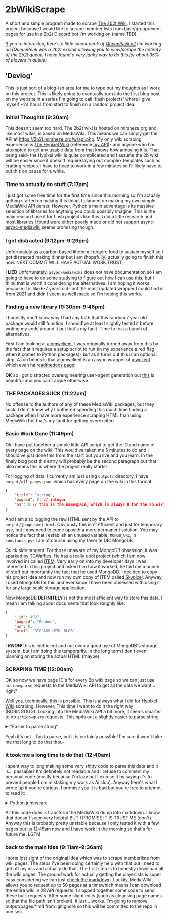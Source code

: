 # 2bWikiScrape
A short and simple program made to scrape [The 2b2t Wiki](https://2b2t.miraheze.org). I started this project because I would like to scrape member lists from base/group/event pages for use in a 2b2t Discord bot I'm working on (name TBD).

*If you're interested, here's a little sneak peak of [QueuePeek v2](https://enby.pics/u/DVp9z9.png) I'm working on (QueuePeek was a 2b2t exploit allowing you to view/scrape the entirety of the 2b2t queue, I have found a very janky way to do this for about 35% of players in queue)*

## 'Devlog'
This is just sort of a blog-ish area for me to type out my thoughts as I work on this project. This is likely going to eventually turn into the first blog post on my website in a series I'm going to call 'flash projects' where I give myself ~24 hours from start to finish on a random project idea.
### Initial Thoughts (9:30am)
This doesn't seem too hard. The 2b2t wiki is hosted on miraheze.org and, like most wikis, is based on MediaWiki. This means we can simply get the API at https://2b2t.miraheze.org/w/api.php. My only wiki scraping experience is [The Hypixel Wiki](https://wiki.hypixel.net) (reference [my API](https://api.ragingenby.dev/#tag/Scraping/operation/GET_wiki_user))- and anyone who has attempted to get any usable data from that knows how annoying it is. That being said- the Hypixel wiki is quite complicated and I assume the 2b wiki will be easier since it doesn't require laying out complex templates such as crafting recipes. I have to head to work in a few minutes so I'll likely have to put this on pause for a while.
### Time to actually do stuff (7:17pm)
I just got some free time for the first time since this morning so I'm actually getting started on making this thing. I planned on making my own simple MediaWiki API parser. However, Python's main advantage is its massive selection of libraries for anything you could possibly imagine. This is the main reason I use it for flash projects like this. I did a little research and most libraries I found were either poorly made or did not support async- [async-mediawiki](https://pypi.org/project/async-mediawiki/) seems promising though.
### I got distracted (9:12pm-9:29pm)
Unforunately as a carbon based lifeform I require food to sustain myself so I got distracted making dinner but I am (hopefully) actually going to finish this now. NEXT COMMIT WILL HAVE ACTUAL WORK TRUST

**I LIED** Unfortunately, `async-mediawiki` does not have documentation so I am going to have to do some studying to figure out how I can use this, but I think that is worth it considering the alternatives. I am hoping it works because it is like 6-7 years old- but the most updated wrapper I could find is from 2021 and didn't seem as well made so I'm hoping this works.
### Finding a new library (9:30pm-9:46pm)
I honestly don't know why I had any faith that this random 7 year old package would still function. I should've at least slightly tested it before writing my code around it but that's my fault. Time to test a bunch of alternatives.

First I am looking at [aiomwclient](https://github.com/Wadu436/aiomwclient). I was originally turned away from this by the fact that it requires a setup script to run (in my experience a red flag when it comes to Python packages)- but as it turns out this is an optional step. A fun bonus is that aiomwclient is an async wrapper of [mwclient](https://github.com/mwclient/mwclient) which even ha [readthedocs page](https://mwclient.readthedocs.io/en/latest/user/connecting.html)!

**OK** so I got distracted overengineering user-agent generation but [this](https://enby.pics/u/SX9dSj.png) is beautiful and you can't argue otherwise.
### THE PACKAGES SUCK (11:22pm)
No offense to the authors of any of these MediaWiki packages, but they suck. I don't know why I bothered spending this much time finding a package when I have more experience scraping HTML than using MediaWiki but that's my fault for getting overexcited
### Basic Work Done (11:49pm)
Ok I have put together a simple little API script to get the ID and name of every page on the wiki. This would've taken me 5 minutes to do and I should've just done this from the start but you live and you learn. In the finaly blog post this entry will probably be the second paragraph but that also means this is where the project really starts!

For logging of data, I currently am just using `output/` directory. I have `output/all_pages.json` which has every page on the wiki in this format:
```json
{
    "title": "string",
    "pageid": 0, // integer
    "ns": 0 // this is the namespace, which is always 0 for the 2b wiki
}
```
And I am also logging the raw HTML sent by the API to `output/{pagename}.html`. Obviously this isn't efficient and just for temporary use, but I now need to come up with a more permanent solution. You may notice the fact that I establish an unused variable, `MONGO_URI`, in `constants.py`- I am of course using my favorite DB: MongoDB.

Quick side tangent: For those unaware of my MongoDB obsession, it was sparked by [TGWaffles](https://github.com/TGWaffles). He has a really cool project (which I am now involved in) called [iTEM](https://tem.cx). Very early on into my developer days I was interested in this project and asked him how it worked, he told me a bunch of stuff but importantly the fact that he used MongoDB. I decided to copy his project idea and now run my own copy of iTEM called [Skypixel](https://ragingenby.dev/skypixel). Anyway, I used MongoDB for this and ever since I have been obsessed with using it for any large scale storage application.

Now MongoDB **DEFINITELY** is not the most efficient way to store this data. I mean I am talking about documents that look roughly like:
```json
{
    "_id": 4097,
    "pageid": "Popbob",
    "ns": 0,
    "html": "BIG ASS HTML BLOB"
}
```
I __***KNOW***__ this is inefficient and not even a good use of MongoDB's storage system, but I am doing this temporarily. In the long term I don't even planning on storing the actual HTML (maybe).
### SCRAPING TIME (12:00am)
OK so now we have page ID's for every 2b wiki page so we can just use `action=parse` requests to the MediaWiki API to get all the data we want... right?

Well yes, technically, this is possible. This is always what I did for [Hypixel Wiki](https://hypixel.wiki) scraping. However, This time I want to do it the right way (BORINGGGG). Looking into the MediaWiki API a bit more, it seems smarter to do `action=query` requests. This spits out a slightly easier to parse string
<details>
<summary>"Easier to parse string"</summary>

```text
{{DISPLAYTITLE:popbob}}
{{Pp-pc}}
{{PlayerTemplate
|title=popbob
|quote="[She] hates you people" -jared2013, October 2018
|image=Popbob-skin.png
|caption=
|date_joined=early 2011
|status=Inactive - 2020
|playertype=Griefer, Exploiter
|bases=[[Ramiel's Watch]], [[Squid Base]], [[Plugin Town]], [[Imperator's Base]], [[700Base]], [[popbob's End base]], [[1095 365 Base]],  [[Kaamtown]], [[Imperator's Base 2]]
|griefs=[[Old Town]], [[Ravendel]], [[Space Valkyria]], 
|alts=OreMongerIsANig, OreMongerIsANigr, ImOnTenacity, sendGAYStoISIS, JIDF, RIDF (formerly RadicalHiccup), popbobYT,  _popbob, xXBR0NY_PR1D3Xx, Uiopopbob
|c_affls=[[Nerds Inc]]
|p_affls=[[4channers]], [[Facepunch Republic]], [[Guardsmen]], and [[0Neb Appreciation Group]]
}}'''popbob''' is a well-known player and prolific griefer who joined in early 2011 from 4chan. She<ref group="Notes">popbob has chosen to be referred to with female pronouns.</ref> is widely known, even beyond 2b2t, and has become a well-known cultural icon for minecraft players in general. 

==History==
===Beginnings===
popbob joined [[2b2t]] in early 2011 as a result of browsing 4chan, although she became associated with the [[Facepunchers]]. She participated in a limited number of bases, generally with [[Facepunchers]], (such as [[Ramiel's Watch]], [[Squid Base]], [[1095 365 Base]], and [[Kaamtown]]), but increasingly tended towards griefing. She become an especially prolific griefer over time after creating an early version of the newchunks module and also being an early adopter of [[Hacked Clients]] as a whole. As part of this, she later created [[nhack]] with [[iTristan]].

popbob successfully backdoored 2b2t twice in 2011, leading to the creation of a variety of [[Illegal items]], as well as the foundation of [[Plugin Town]]. Both backdoors were achieved through popbob's creation of software for [[Hausemaster]] to run the server. The majority of Illegal items available on the server were first introduced as a result of popbob's backdoors.

===Griefing===
[[File:Kek popbob.png|left|thumb|A screenshot of her solo base]]
popbob generally griefed bases alone, although she sometimes did so with other players that gradually formed [[Nerds Inc]]. She was able to determine other players' coordinates using methods including [[Coordinate exploit#Thunderhack|Thunderhack]], which worked as a result of an oversight in Minecraft's code that allowed the coordinates of thunder to be tracked down through packets, as the sound of thunder was global and would only strike where players were located. This information was used to triangulate other players' locations. Thunderhack was used to find locations such as [[Imperator's Base]].

Through use of (what was revealed to be backdoored) nhack among other 2b2t players, popbob discovered a rebuild of Kaamtown being conducted by [[xcc2]], [[taylo112]], [[iTristan]], [[Omaliymix]], and [[Kaameron]]. She used nhack to take screenshots of Omaliymix and Kaameron's desktops and send them to them, which resulted in both of them permanently quitting the server.

===Intermittent Involvement===
She played the server increasingly less as time moved on, although she contributed to the now-iconic grief of [[The Lands]] by re-connecting [[Brannilion|Branillion's]] bedchain, following a [[C4RTM4N#BedTP|scheme to grief the base]] by [[C4RTM4N]] and [[taylo112]]. This was later mentioned in a now-iconic YouTube video by FitMC that dramatized the event. 

Following [[TheCampingRusher|TheCampingRusher's]] video, she played 2b2t increasingly intermittently, although she came back temporarily in 2020 to join the [[Guardsmen]] and [[0Neb Appreciation Group|spread misinformation about Nocom]].

==Notes==
<references group="Notes"/>

[[Category:Players]]
[[Category:Griefers]]
[[Category:Backdoorers]]
[[Category:Facepunch]]
[[Category:4chan]]
[[Category:2011]]
[[Category:Protected Pages]]
```

</details>

Yeah it's not... fun to parse, but it is certainly possible! I'm sure it won't take me that long to do that thou-
### it took me a long time to do that (12:40am)
I spent way to long making some very shitty code to parse this data and it is... passable? It's definitely not readable and I refuse to comment my personal code (mostly because I'm lazy but I excuse it by saying it's to prevent people from mistaking my work as Ai slop). Anyway here's what I wrote up if you're curious, I promise you it is bad but you're free to attempt to read it:
<details>
<summary>Python jumpscare</summary>

```python
def mediawiki_to_markdown(wikitext: str) -> str:
    text = wikitext.replace("\r\n", "\n").replace("\r", "\n")

    title = None
    m = re.search(r"\{\{\s*DISPLAYTITLE\s*:\s*([^}]+)\}\}", text, flags=re.I)
    if m:
        title = m.group(1).strip()
    else:
        m = re.search(
            r"\{\{\s*PlayerTemplate\b.*?\|\s*title\s*=\s*([^\n|}]+)",
            text,
            flags=re.I | re.S,
        )
        if m:
            title = m.group(1).strip()

    text = re.sub(
        r"\{\{\s*DISPLAYTITLE\s*:[^}]+\}\}", "", text, flags=re.I
    )
    text = re.sub(r"\{\{\s*Pp-pc[^}]*\}\}", "", text, flags=re.I)
    text = re.sub(
        r"\{\{\s*PlayerTemplate\b.*?\}\}", "", text, flags=re.I | re.S
    )

    text = re.sub(r"<ref[^/>]*/>", "", text, flags=re.I)
    text = re.sub(
        r"<ref[^>]*>.*?</ref>", "", text, flags=re.I | re.S
    )
    text = re.sub(r"<references[^>]*/>", "", text, flags=re.I)

    text = re.sub(
        r"\[\[(?:File|Image):.*?\]\]", "", text, flags=re.I | re.S
    )
    text = re.sub(r"\[\[\s*Category:[^\]]+\]\]", "", text, flags=re.I)

    text = re.sub(r"'''''(.*?)'''''", r"***\1***", text, flags=re.S)
    text = re.sub(r"'''(.*?)'''", r"**\1**", text, flags=re.S)
    text = re.sub(r"''(.*?)''", r"*\1*", text, flags=re.S)

    def _heading(mh: re.Match) -> str:
        level = len(mh.group(1))
        content = mh.group(2).strip()
        return f"{'#' * level} {content}"

    text = re.sub(
        r"^(={1,6})\s*(.*?)\s*\1\s*$", _heading, text, flags=re.M
    )

    def _wikilink(mw: re.Match) -> str:
        inner = mw.group(1).strip()
        if inner.startswith(("Category:", "File:", "Image:")):
            return ""
        parts = inner.split("|", 1)
        target = parts[0].strip()
        label = parts[1].strip() if len(parts) > 1 else target

        if target.startswith(":"):
            target = target[1:]

        if "#" in target:
            page, anchor = target.split("#", 1)
        else:
            page, anchor = target, None

        page_path = quote(page.replace(" ", "_"), safe="()!~*._-:")
        if anchor:
            anchor_id = quote(anchor.replace(" ", "_"), safe="()!~*._-:")
            url = f"{constants.WIKI_BASE_URL}{page_path}#{anchor_id}"
        else:
            url = f"{constants.WIKI_BASE_URL}{page_path}"

        return f"[{label}]({url})"

    text = re.sub(r"\[\[([^[\]]+)\]\]", _wikilink, text)

    def _ext(mex: re.Match) -> str:
        url = mex.group(1)
        label = mex.group(2).strip() if mex.group(2) else url
        return f"[{label}]({url})"

    text = re.sub(
        r"\[(https?://[^\s\]]+)(?:\s+([^\]]+))?\]", _ext, text
    )

    text = unescape(text)
    text = "\n".join(line.rstrip() for line in text.split("\n"))
    text = re.sub(r"\n{3,}", "\n\n", text).strip()

    if title:
        if text:
            return f"# {title}\n\n{text}"
        return f"# {title}"
    return text
```

</details>

All this code does is transform the MediaWiki dump into markdown. I know that doesn't seem very helpful BUT I PROMISE IT IS TRUST ME (don't). Anyway this is probably pretty unstable because I only tested it with a few pages but its 12:45am now and I have work in the morning so that's for future me. LGTM
### back to the main idea (9:11am-9:36am)
I sorta lost sight of the original idea which was to scrape memberlists from wiki pages. The steps I've been doing certainly help with that but I need to get off my ass and actually do that. The first step is to honestly download all the wiki pages. The ground work for actually getting the playerlists is super easy considering we can just [check the markdown](https://enby.pics/u/dA2yBu.png). Luckily, MediaWiki allows you to request up to 50 pages at a timewhich means I can download the entire wiki in 28 API requests. I slopped together some code to send these bulk requests. After some slight edits (such as cleansing page names so that the file path isn't broken), it just... works. I'm going to remove output/pages/*.md from .gitignore so this will be committed to the repo in one sec.
